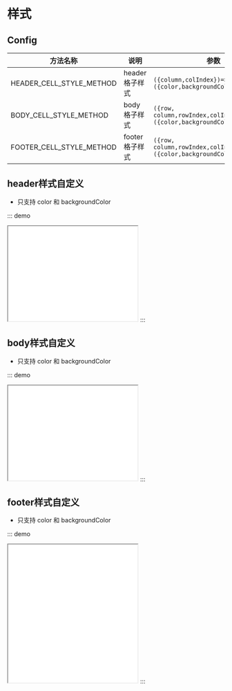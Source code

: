 # 样式

## Config

| 方法名称                 | 说明            | 参数                                                                 |
| ------------------------ | --------------- | -------------------------------------------------------------------- |
| HEADER_CELL_STYLE_METHOD | header 格子样式 | `({column,colIndex})=>({color,backgroundColor})`                     |
| BODY_CELL_STYLE_METHOD   | body 格子样式   | `({row, column,rowIndex,colIndex,value})=>({color,backgroundColor})` |
| FOOTER_CELL_STYLE_METHOD | footer 格子样式 | `({row, column,rowIndex,colIndex,value})=>({color,backgroundColor})` |



## header样式自定义

-   只支持 color 和 backgroundColor

::: demo

<iframe src="/cell-style/header.html" style="min-height:220px"></iframe>
:::

## body样式自定义

-   只支持 color 和 backgroundColor

::: demo

<iframe src="/cell-style/body.html" style="min-height:220px"></iframe>
:::

## footer样式自定义

-   只支持 color 和 backgroundColor

::: demo

<iframe src="/cell-style/footer.html" style="min-height:320px"></iframe>
:::
